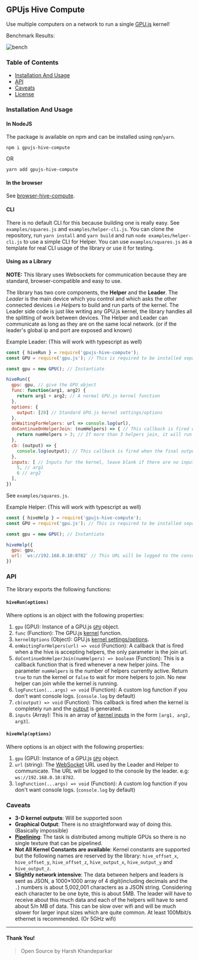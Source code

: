 ## GPUjs Hive Compute
Use multiple computers on a network to run a single [GPU.js](https://github.com/gpujs/gpu.js) kernel!

Benchmark Results:

![bench](https://files.gitter.im/5cb7663bd73408ce4fbe0054/IUTE/image.png)

### Table of Contents
- [Installation And Usage](#installation-and-usage)
- [API](#api)
- [Caveats](#caveats)
- [License](LICENSE)

### Installation And Usage
#### In NodeJS
The package is available on npm and can be installed using `npm`/`yarn`.
```
npm i gpujs-hive-compute
```
OR
```
yarn add gpujs-hive-compute
```

#### In the browser
See [browser-hive-compute](https://github.com/HarshKhandeparkar/browser-hive-compute).

#### CLI
There is no default CLI for this because building one is really easy. See `examples/squares.js` and `examples/helper-cli.js`.
You can clone the repository, run `yarn install` and `yarn build` and run `node examples/helper-cli.js` to use a simple CLI for Helper. You can use `examples/squares.js` as a template for real CLI usage of the library or use it for testing.

#### Using as a Library
**NOTE:** This library uses Websockets for communication because they are standard, browser-compatible and easy to use.

The library has two core components, the **Helper** and the **Leader**. The *Leader* is the main device which you control and which asks the other connected devices i.e *Helper*s to build and run parts of the kernel. The Leader side code is just like writing any GPU.js kernel, the library handles all the splitting of work between devices. The Helper and Leader can communicate as long as they are on the same local network. (or if the leader's global ip and port are exposed and known)

Example Leader: (This will work with typescript as well)
```js
const { hiveRun } = require('gpujs-hive-compute');
const GPU = require('gpu.js'); // This is required to be installed separately

const gpu = new GPU(); // Instantiate

hiveRun({
  gpu: gpu, // give the GPU object
  func: function(arg1, arg2) {
    return arg1 + arg2; // A normal GPU.js kernel function
  },
  options: {
    output: [20] // Standard GPU.js kernel settings/options
  },
  onWaitingForHelpers: url => console.log(url),
  doContinueOnHelperJoin: (numHelpers) => { // This callback is fired whenever a new helper joins. Return true
    return numHelpers > 3; // If more than 3 helpers join, it will run the kernel and during this time, no new helper can join.
  },
  cb: (output) => {
    console.log(output); // This callback is fired when the final output is generated
  },
  inputs: [ // Inputs for the kernel, leave blank if there are no inputs.
    5, // arg1
    6 // arg2
  ],
})
```
See `examples/squares.js`.

Example Helper: (This will work with typescript as well)
```js
const { hiveHelp } = require('gpujs-hive-compute');
const GPU = require('gpu.js'); // This is required to be installed separately

const gpu = new GPU(); // Instantiate

hiveHelp({
  gpu: gpu,
  url: `ws://192.168.0.10:8782` // This URL will be logged to the console by the Leader and will differ from device to device.
})
```

### API
The library exports the following functions:

#### `hiveRun(options)`
Where options is an object with the following properties:
1. `gpu` (GPU): Instance of a GPU.js [`GPU`](https://github.com/gpujs/gpu.js#gpu-settings) object.
2. `func` (Function): The GPU.js [kernel](https://github.com/gpujs/gpu.js#creating-and-running-functions) function.
3. `kernelOptions` (Object): GPU.js [kernel settings/options](https://github.com/gpujs/gpu.js#gpucreatekernel-settings).
4. `onWaitingForHelpers(url) => void` (Function): A callback that is fired when a the hive is accepting helpers, the only parameter is the join url.
5. `doContinueOnHelperJoin(numHelpers) => boolean` (Function): This is a callback function that is fired whenever a new helper joins. The parameter `numHelpers` is the number of helpers currently active. Return `true` to run the kernel or `false` to wait for more helpers to join. No new helper can join while the kernel is running.
6. `logFunction(...args) => void` (Function): A custom log function if you don't want console logs.  (`console.log` by default)
7. `cb(output) => void` (Function): This callback is fired when the kernel is completely run and the [output](https://github.com/gpujs/gpu.js#creating-and-running-functions) is generated.
8. `inputs` (Array): This is an array of [kernel inputs](https://github.com/gpujs/gpu.js#accepting-input) in the form `[arg1, arg2, arg3]`.

#### `hiveHelp(options)`
Where options is an object with the following properties:
1. `gpu` (GPU): Instance of a GPU.js [`GPU`](https://github.com/gpujs/gpu.js#gpu-settings) object.
2. `url` (string): The [WebSocket](https://developer.mozilla.org/en-US/docs/Web/API/WebSockets_API) URL used by the Leader and Helper to communicate. The URL will be logged to the console by the leader. e.g: `ws://192.168.0.10:8782`.
3. `logFunction(...args) => void` (Function): A custom log function if you don't want console logs.  (`console.log` by default)

### Caveats
- **3-D kernel outputs**: Will be supported soon
- **Graphical Output**: There is no straightforward way of doing this. (Basically impossible)
- [**Pipelining**](https://github.com/gpujs/gpu.js#pipelining): The task is distributed among multiple GPUs so there is no single texture that can be pipelined.
- **Not All Kernel Constants are available**: Kernel constants are supported but the following names are reserved by the library: `hive_offset_x`, `hive_offset_y`, `hive_offset_z`, `hive_output_x`, `hive_output_y` and `hive_output_z`.
- **Slightly network intensive**: The data between helpers and leaders is sent as JSON, a 1000\*1000 array of 4 digit(including decimals and the `.`) numbers  is about 5,002,001 characters as a JSON string. Considering each character to be one byte, this is about 5MB. The leader will have to receive about this much data and each of the helpers will have to send about 5/n MB of data. This can be slow over wifi and will be much slower for larger input sizes which are quite common. At least 100Mbit/s ethernet is recommended. (Or 5GHz wifi)


****
#### Thank You!
> Open Source by Harsh Khandeparkar
